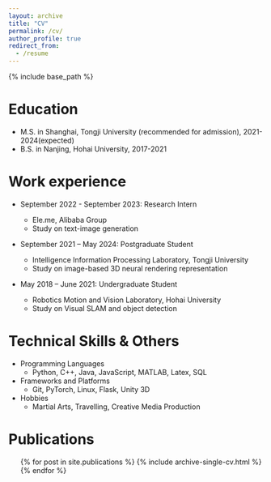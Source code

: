 ```yaml
---
layout: archive
title: "CV"
permalink: /cv/
author_profile: true
redirect_from:
  - /resume
---
```


{% include base_path %}

Education
======
* M.S. in Shanghai, Tongji University (recommended for admission), 2021-2024(expected)
* B.S. in Nanjing, Hohai University, 2017-2021


Work experience
======
* September 2022 - September 2023: Research Intern
  * Ele.me, Alibaba Group
  * Study on text-image generation

* September 2021 – May 2024: Postgraduate Student
  * Intelligence Information Processing Laboratory, Tongji University
  * Study on image-based 3D neural rendering representation
  <!-- * Supervisor: Zhihua Wei -->
  
* May 2018 – June 2021: Undergraduate Student
  * Robotics Motion and Vision Laboratory, Hohai University
  * Study on Visual SLAM and object detection

Technical Skills & Others
======
* Programming Languages 
  * Python, C++, Java, JavaScript, MATLAB, Latex, SQL
* Frameworks and Platforms
  * Git, PyTorch, Linux, Flask, Unity 3D
* Hobbies
  * Martial Arts, Travelling, Creative Media Production

Publications
======
  <ul>{% for post in site.publications %}
    {% include archive-single-cv.html %}
  {% endfor %}</ul>
  
<!-- Talks
======
  <ul>{% for post in site.talks %}
    {% include archive-single-talk-cv.html %}
  {% endfor %}</ul>
  
Teaching
======
  <ul>{% for post in site.teaching %}
    {% include archive-single-cv.html %}
  {% endfor %}</ul>
  
Service and leadership
======
* Currently signed in to 43 different slack teams -->

